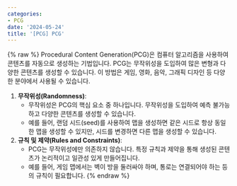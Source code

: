 ```yaml
---
categories:
- PCG
date: '2024-05-24'
title: '[PCG] PCG'
---
```


{% raw %}
Procedural Content Generation(PCG)은 컴퓨터 알고리즘을 사용하여 콘텐츠를 자동으로 생성하는 기법입니다. PCG는 무작위성을 도입하여 많은 변형과 다양한 콘텐츠를 생성할 수 있습니다. 이 방법은 게임, 영화, 음악, 그래픽 디자인 등 다양한 분야에서 사용될 수 있습니다.

1. **무작위성(Randomness)**:
	- 무작위성은 PCG의 핵심 요소 중 하나입니다. 무작위성을 도입하여 예측 불가능하고 다양한 콘텐츠를 생성할 수 있습니다.
	- 예를 들어, 랜덤 시드(seed)를 사용하여 맵을 생성하면 같은 시드로 항상 동일한 맵을 생성할 수 있지만, 시드를 변경하면 다른 맵을 생성할 수 있습니다.
2. **규칙 및 제약(Rules and Constraints)**:
	- PCG는 무작위성에만 의존하지 않습니다. 특정 규칙과 제약을 통해 생성된 콘텐츠가 논리적이고 일관성 있게 만들어집니다.
	- 예를 들어, 게임 맵에서는 벽이 방을 둘러싸야 하며, 통로는 연결되어야 하는 등의 규칙이 필요합니다.
{% endraw %}